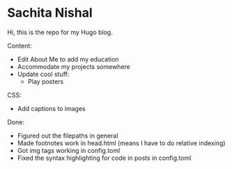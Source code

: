 # Sachita Nishal

Hi, this is the repo for my Hugo blog. 

Content:

- Edit About Me to add my education
- Accommodate my projects somewhere
- Update cool stuff:
    + Play posters

CSS:

- Add captions to images

Done:

- Figured out the filepaths in general
- Made footnotes work in head.html (means I have to do relative indexing)
- Got img tags working in config.toml
- Fixed the syntax highlighting for code in posts in config.toml
